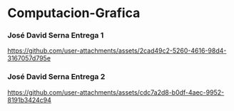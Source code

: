 # Computacion-Grafica
### José David Serna Entrega 1
https://github.com/user-attachments/assets/2cad49c2-5260-4616-98d4-3167057d795e


### José David Serna Entrega 2
https://github.com/user-attachments/assets/cdc7a2d8-b0df-4aec-9952-8191b3424c94

